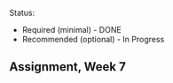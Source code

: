 Status:
- Required (minimal) - DONE
- Recommended (optional) - In Progress

Assignment, Week 7
----------------------------------------
